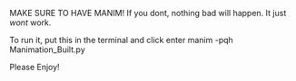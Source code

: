 MAKE SURE TO HAVE MANIM!
If you dont, nothing bad will happen. It just *wont* work.

To run it, put this in the terminal and click enter manim -pqh Manimation_Built.py

Please Enjoy!
